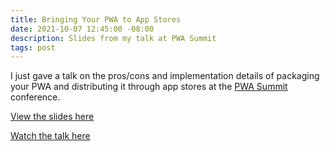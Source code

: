 ```yaml
---
title: Bringing Your PWA to App Stores
date: 2021-10-07 12:45:00 -08:00
description: Slides from my talk at PWA Summit
tags: post
---
```


I just gave a talk on the pros/cons and implementation details of packaging your PWA and distributing it through app stores at the [PWA Summit](https://pwasummit.org/) conference.

[View the slides here](https://docs.google.com/presentation/d/1wEdMa1aFqtpJVJHWm8Gc5X-6xLHDY1i4Dx5JaaZ_89k/edit#slide=id.p1)

[Watch the talk here](https://youtu.be/qbh_u2hvIjg?t=15601)